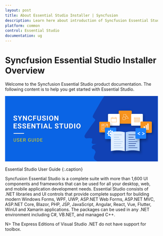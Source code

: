 ```yaml
---
layout: post
title: About Essential Studio Installer | Syncfusion
description: Learn here about introduction of Syncfusion Essential Studio Installer, its features and more details.
platform: common
control: Essential Studio
documentation: ug
---
```


# Syncfusion Essential Studio Installer Overview

Welcome to the Syncfusion Essential Studio product documentation. The following content is to help you get started with Essential Studio.

![Essential Studio UG](Terminology_images/Essential-Studio_img1.png)

Essential Studio User Guide
{:.caption}

Syncfusion Essential Studio is a complete suite with more than 1,600 UI components and frameworks that can be used for all your desktop, web, and mobile application development needs. Essential Studio consists of .NET libraries and UI controls that provide complete support for building modern Windows Forms, WPF, UWP, ASP.NET Web Forms, ASP.NET MVC, ASP.NET Core, Blazor, PHP, JSP, JavaScript, Angular, React, Vue, Flutter, WinUI and Xamarin applications. The packages can be used in any .NET environment including C#, VB.NET, and managed C++.

 N> The Express Editions of Visual Studio .NET do not have support for toolbox.
